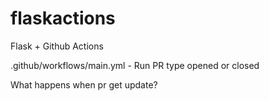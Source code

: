# flaskactions
Flask + Github Actions

.github/workflows/main.yml - Run PR type opened or closed

What happens when pr get update?
